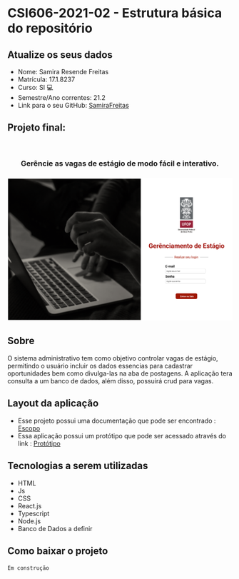 # **CSI606-2021-02 - Estrutura básica do repositório**

## Atualize os seus dados

- Nome: Samira Resende Freitas 
- Matrícula: 17.1.8237
- Curso: SI 💻 
- Semestre/Ano correntes: 21.2
- Link para o seu GitHub: [SamiraFreitas](https://github.com/SamiraFreitas)

## Projeto final: 
<br>
<h3 align="center">
    Gerêncie as vagas de estágio de modo fácil e interativo. <h3>

<img src="./Frame 1.png" alt="Logo">
<br>


## Sobre 
    
O sistema administrativo tem como objetivo controlar vagas de estágio, permitindo o usuário incluir os dados essencias para cadastrar oportunidades
bem como divulga-las na aba de postagens. A aplicação tera consulta a um banco de dados, além disso, possuirá crud para vagas.

## Layout da aplicação


- Esse projeto possui uma documentação que pode ser encontrado : [Escopo](https://pt.overleaf.com/read/wrqdmwdrmxmb)
- Essa aplicação possui um protótipo que pode ser acessado através do link  : [Protótipo](https://www.figma.com/file/xNlBt6PzHkgz92dizuqf6X/Sistema_Web_I?node-id=0%3A1)



##  Tecnologias a serem utilizadas
- HTML  
- Js
- CSS
- React.js
- Typescript
- Node.js
- Banco de Dados a definir 
    
## Como baixar o projeto 

```bash
Em construção

```


